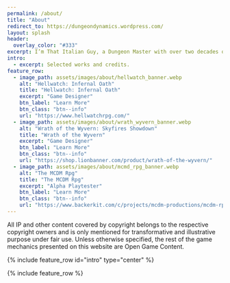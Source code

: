 ```yaml
---
permalink: /about/
title: "About"
redirect_to: https://dungeondynamics.wordpress.com/
layout: splash
header:
  overlay_color: "#333"
excerpt: I’m That Italian Guy, a Dungeon Master with over two decades of experience and a TTRPG game designer.
intro: 
  - excerpt: Selected works and credits.
feature_row:
  - image_path: assets/images/about/hellwatch_banner.webp
    alt: "Hellwatch: Infernal Oath"
    title: "Hellwatch: Infernal Oath"
    excerpt: "Game Designer"
    btn_label: "Learn More"
    btn_class: "btn--info"
    url: "https://www.hellwatchrpg.com/"
  - image_path: assets/images/about/wrath_wyvern_banner.webp
    alt: "Wrath of the Wyvern: Skyfires Showdown"
    title: "Wrath of the Wyvern"
    excerpt: "Game Designer"
    btn_label: "Learn More"
    btn_class: "btn--info"
    url: "https://shop.lionbanner.com/product/wrath-of-the-wyvern/"
  - image_path: assets/images/about/mcmd_rpg_banner.webp
    alt: "The MCDM Rpg"
    title: "The MCDM Rpg"
    excerpt: "Alpha Playtester"
    btn_label: "Learn More"
    btn_class: "btn--info"
    url: "https://www.backerkit.com/c/projects/mcdm-productions/mcdm-rpg"
---
```


All IP and other content covered by copyright belongs to the respective copyright owners and is only mentioned for transformative and illustrative purpose under fair use. Unless otherwise specified, the rest of the game mechanics presented on this website are Open Game Content.

{% include feature_row id="intro" type="center" %}

{% include feature_row %}
